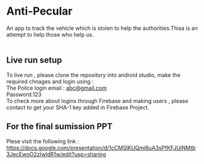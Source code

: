 # Anti-Pecular
An app to track the vehicle which is stolen to help the authorities.Thisa is an attempt to help those who help us.
</br>
</br>
## Live run setup </br>
To live run , please clone the repository into android studio, make the required chnages and login using : </br>
The Police login email : abc@gmail.com</br>
Password:123</br>
To check more about logins through Firebase and making users , please contact to get your SHA-1 key added in Firebase Project.</br>
## For the final sumission PPT
Plese visit the following link : https://docs.google.com/presentation/d/1cCMSlKUQmi6uA3sPfKFJUjNMtb3JecEwoO2zIwldR1w/edit?usp=sharing
